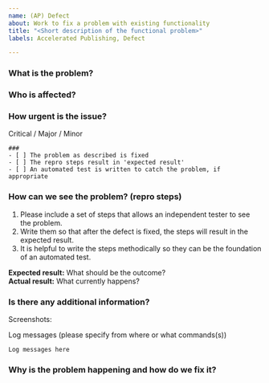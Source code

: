 ```yaml
---
name: (AP) Defect
about: Work to fix a problem with existing functionality
title: "<Short description of the functional problem>"
labels: Accelerated Publishing, Defect

---
```


### What is the problem?
<!-- Describe the problem in a few sentences or less, focusing on the functional issue rather than the technical failure. -->

### Who is affected?
<!-- What is the user prevented from doing? About how many users are affected? -->

### How urgent is the issue?
Critical / Major / Minor

```[tasklist]
###
- [ ] The problem as described is fixed
- [ ] The repro steps result in 'expected result'
- [ ] An automated test is written to catch the problem, if appropriate
```

### How can we see the problem? (repro steps)
<!-- Please include environment, browser, operating system information if it is relevant. -->
1. Please include a set of steps that allows an independent tester to see the problem.
2. Write them so that after the defect is fixed, the steps will result in the expected result.
3. It is helpful to write the steps methodically so they can be the foundation of an automated test.

**Expected result:** What should be the outcome?<br />
**Actual result:** What currently happens?

### Is there any additional information?
Screenshots:

Log messages (please specify from where or what commands(s))
```
Log messages here
```

### Why is the problem happening and how do we fix it?
<!-- Provide any information about why the bug is happening. Links to tickets where the work was originally done are helpful. -->
<!-- This is the place for info about the technical failure. -->
<!-- This probably will not be filled out when the ticket is initially created. -->

